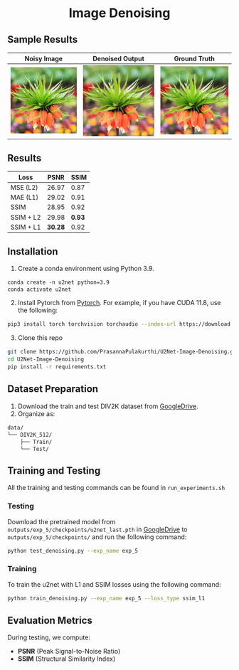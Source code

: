 # <p align="center"> Image Denoising</p>


## Sample Results

| Noisy Image | Denoised Output | Ground Truth |
|-------------|------------------|---------------|
| ![](outputs/test_img_dir/3_input_0.png) | ![](outputs/test_img_dir/3_output_0.png) | ![](outputs/test_img_dir/3_target_0.png) |

## Results
|    Loss   |  PSNR | SSIM |
|-----------|-------|------|
| MSE (L2)  | 26.97 | 0.87 |
| MAE (L1)  | 29.02 | 0.91 |
| SSIM      | 28.95 | 0.92 |
| SSIM + L2 | 29.98 | **0.93** |
| SSIM + L1 | **30.28** | 0.92 |

## Installation

   
1. Create a conda environment using Python 3.9.

~~~
conda create -n u2net python=3.9
conda activate u2net
~~~
    
2. Install Pytorch from [Pytorch](https://pytorch.org/get-started/locally/). For example, if you have CUDA 11.8, use the following: 
   
```bash
pip3 install torch torchvision torchaudio --index-url https://download.pytorch.org/whl/cu118
```

3. Clone this repo

```bash
git clone https://github.com/PrasannaPulakurthi/U2Net-Image-Denoising.git
cd U2Net-Image-Denoising
pip install -r requirements.txt
```


## Dataset Preparation

1. Download the train and test DIV2K dataset from [GoogleDrive](https://drive.google.com/drive/folders/1axZDefThLL6y0q1yjVMEkb4LIFfYVj85?usp=sharing).
2. Organize as:

```
data/
└── DIV2K_512/
    ├── Train/
    └── Test/
```

## Training and Testing 

All the training and testing commands can be found in `run_experiments.sh`

### Testing

Download the pretrained model from `outputs/exp_5/checkpoints/u2net_last.pth` in [GoogleDrive](https://drive.google.com/drive/folders/1axZDefThLL6y0q1yjVMEkb4LIFfYVj85?usp=sharing) to `outputs/exp_5/checkpoints/` and run the following command:

```bash
python test_denoising.py --exp_name exp_5
```

### Training

To train the u2net with L1 and SSIM losses using the following command:

```bash
python train_denoising.py --exp_name exp_5 --loss_type ssim_l1
```

## Evaluation Metrics

During testing, we compute:
- **PSNR** (Peak Signal-to-Noise Ratio)
- **SSIM** (Structural Similarity Index)

